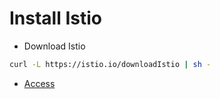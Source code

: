 # Install Istio

- Download Istio

```bash
curl -L https://istio.io/downloadIstio | sh -
```

- [Access](http://${EXTERNAL_IP}/productpage)
